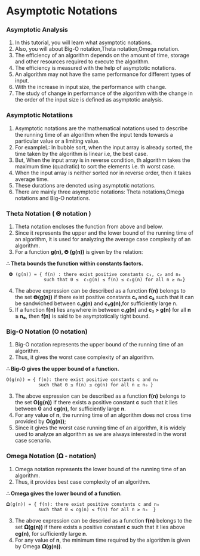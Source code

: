 # Asymptotic Notations


### Asymptotic Analysis

1. In this tutorial, you will learn what asymptotic notations.
2. Also, you will about Big-O notation,Theta notation,Omega notation.
3. The efficiency of an algorithm depends on the amount of time, storage and other resources required to execute the algorithm.
4. The efficiency is measured with the help of asymptotic notations.
5. An algorithm may not have the same performance for different types of input.
6. With the increase in input size, the performance with change.
7. The study of change in performance of the algorithm with the change in the order of the input size is defined as asymptotic analysis.

### Asymptotic Notatiions

1. Asymptotic notations are the mathematical notations used to describe the running time of an algorithm when the input tends towards a particular value or a limiting value.
2. For exampleL: In bubble sort, when the input array is already sorted, the time taken by the algorithm is linear i.e, the best case.
3. But, When the input array is in reverse condition, th algorithm takes the maximum time (quadratic) to sort the elements i.e. th worst case.
4. When the input array is neither sorted nor in reverse order, then it takes average time.
5. These durations are denoted using asymptotic notations.
6. There are mainly three asymptotic notations: Theta notations,Omega notations and Big-O notations.

### Theta Notation ( 𝝝 notation )

1. Theta notation encloses the function from above and below.
2. Since it represents the upper and the lower bound of the running time of an algorithm, it is used for analyzing the average case complexity of an algorithm.
3. For a function **g(n), 𝝝 (g(n))** is given by the relation:

**∴ Theta bounds the function within constants factors.**

```
 𝝝 (g(n)) = { f(n) : there exist positive constants c₁, c₂ and n₀
              such that 0 ≤  c₁g(n) ≤ f(n) ≤ c₂g(n) for all n ≥ n₀}
```

4. The above expression can be described as a function **f(n)** belongs to the set **𝝝(g(n))** if there exist positive constants **c₁** and **c₂** such that it can be sandwiched between **c₁g(n)** and **c₂g(n)**,for sufficiently large n.
5. If a function **f(n)** lies anywhere in between **c₁g(n)** and **c₂ > g(n)** for all **n ≥ n₀**, then **f(n)** is said to be asymptotically tight bound.  

### Big-O Notation (O notation)

1. Big-O notation represents the upper bound of the running time of an algorithm.
2. Thus, it gives the worst case complexity of an algorithm.

**∴ Big-O gives the upper bound of a function.**

```
O(g(n)) = { f(n): there exist positive constants c and n₀
            such that 0 ≤ f(n) ≤ cg(n) for all n ≥ n₀ }
```

3. The above expression can be described as a function **f(n)** belongs to the set **O(g(n))** if there exists a positive constant **c** such that it lies between **0** and **cg(n)**, for sufficiently large **n**.
4. For any value of **n**, the running time of an algorithm does not cross time provided by **O(g(n))**;
5. Since it gives the worst case running time of an algorithm, it is widely used to analyze an algorithm as we are always interested in the worst case scenario.
 
### Omega Notation (𝛀 - notation)

1. Omega notation represents the lower bound of the running time of an algorithm.
2. Thus, it provides best case complexity of an algorithm.

**∴ Omega gives the lower bound of a function.**

```
𝛀(g(n)) = { f(n): there exist positive constants c and n₀
            such that 0 ≤ cg(n) ≤ f(n) for all n ≥ n₀  }

```

3. The above expression can be descried as a function **f(n)** belongs to the set **𝛀(g(n))** if there exists a positive constant **c** such that it lies above **cg(n)**, for sufficiently large **n**.
4. For any value of **n**, the minimum time required by the algorithm is given by Omega **𝛀(g(n))**.
